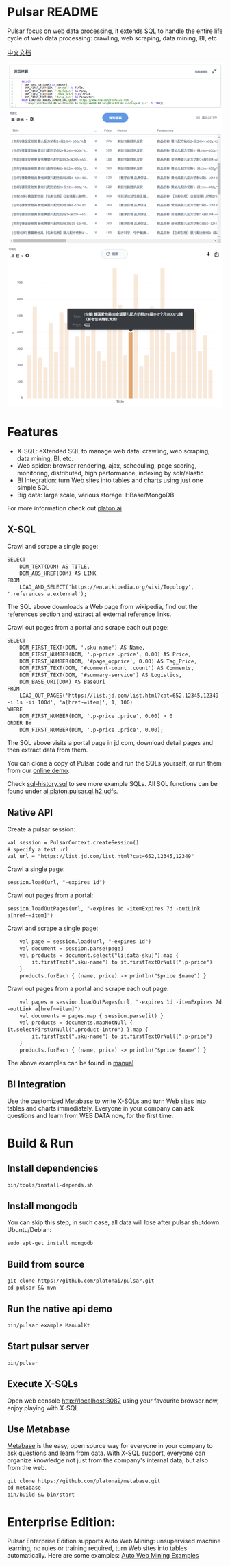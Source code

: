 Pulsar README
===================
Pulsar focus on web data processing, it extends SQL to handle the entire life cycle of web data processing:
crawling, web scraping, data mining, BI, etc.

[中文文档](README.zh.md)

![product-screenshot](docs/images/pulsar-product-screenshot-1.png)
![product-screenshot](docs/images/pulsar-product-screenshot-2.png)

# Features
- X-SQL: eXtended SQL to manage web data: crawling, web scraping, data mining, BI, etc.
- Web spider: browser rendering, ajax, scheduling, page scoring, monitoring, distributed, high performance, indexing by solr/elastic
- BI Integration: turn Web sites into tables and charts using just one simple SQL
- Big data: large scale, various storage: HBase/MongoDB

For more information check out [platon.ai](http://platon.ai)

## X-SQL
Crawl and scrape a single page:

    SELECT
        DOM_TEXT(DOM) AS TITLE,
        DOM_ABS_HREF(DOM) AS LINK
    FROM
        LOAD_AND_SELECT('https://en.wikipedia.org/wiki/Topology', '.references a.external');

The SQL above downloads a Web page from wikipedia, find out the references section and extract all external reference links.

Crawl out pages from a portal and scrape each out page:

    SELECT
        DOM_FIRST_TEXT(DOM, '.sku-name') AS Name,
        DOM_FIRST_NUMBER(DOM, '.p-price .price', 0.00) AS Price,
        DOM_FIRST_NUMBER(DOM, '#page_opprice', 0.00) AS Tag_Price,
        DOM_FIRST_TEXT(DOM, '#comment-count .count') AS Comments,
        DOM_FIRST_TEXT(DOM, '#summary-service') AS Logistics,
        DOM_BASE_URI(DOM) AS BaseUri
    FROM
        LOAD_OUT_PAGES('https://list.jd.com/list.html?cat=652,12345,12349 -i 1s -ii 100d', 'a[href~=item]', 1, 100)
    WHERE
        DOM_FIRST_NUMBER(DOM, '.p-price .price', 0.00) > 0
    ORDER BY
        DOM_FIRST_NUMBER(DOM, '.p-price .price', 0.00);

The SQL above visits a portal page in jd.com, download detail pages and then extract data from them.

You can clone a copy of Pulsar code and run the SQLs yourself, or run them from our [online demo](http://bi.platonic.fun/question/355).

Check [sql-history.sql](sql-history.sql) to see more example SQLs. All SQL functions can be found under [ai.platon.pulsar.ql.h2.udfs](pulsar-ql-server/src/main/kotlin/ai/platon/pulsar/ql/h2/udfs).

## Native API
Create a pulsar session:

    val session = PulsarContext.createSession()
    # specify a test url
    val url = "https://list.jd.com/list.html?cat=652,12345,12349"

Crawl a single page:

    session.load(url, "-expires 1d")

Crawl out pages from a portal:

    session.loadOutPages(url, "-expires 1d -itemExpires 7d -outLink a[href~=item]")

Crawl and scrape a single page:

        val page = session.load(url, "-expires 1d")
        val document = session.parse(page)
        val products = document.select("li[data-sku]").map {
            it.firstText(".sku-name") to it.firstTextOrNull(".p-price")
        }
        products.forEach { (name, price) -> println("$price $name") }

Crawl out pages from a portal and scrape each out page:

        val pages = session.loadOutPages(url, "-expires 1d -itemExpires 7d -outLink a[href~=item]")
        val documents = pages.map { session.parse(it) }
        val products = documents.mapNotNull { it.selectFirstOrNull(".product-intro") }.map {
            it.firstText(".sku-name") to it.firstTextOrNull(".p-price")
        }
        products.forEach { (name, price) -> println("$price $name") }

The above examples can be found in [manual](pulsar-examples/src/main/kotlin/ai/platon/pulsar/examples/Manual.kt)

## BI Integration
Use the customized [Metabase](https://github.com/platonai/metabase) to write X-SQLs and turn 
Web sites into tables and charts immediately.
Everyone in your company can ask questions and learn from WEB DATA now, for the first time.

# Build & Run
## Install dependencies
    
    bin/tools/install-depends.sh
    
## Install mongodb
You can skip this step, in such case, all data will lose after pulsar shutdown.
Ubuntu/Debian:

    sudo apt-get install mongodb
    
## Build from source
    
    git clone https://github.com/platonai/pulsar.git
    cd pulsar && mvn
    
## Run the native api demo

    bin/pulsar example ManualKt

## Start pulsar server
    
    bin/pulsar
    
## Execute X-SQLs
Open web console [http://localhost:8082](http://localhost:8082) using your favourite browser now, enjoy playing with X-SQL.

## Use Metabase
[Metabase](https://github.com/platonai/metabase) is the easy, open source way for everyone in your company to ask questions and learn from data.
With X-SQL support, everyone can organize knowledge not just from the company's internal data, but also
from the web.

    git clone https://github.com/platonai/metabase.git
    cd metabase
    bin/build && bin/start

# Enterprise Edition:

Pulsar Enterprise Edition supports Auto Web Mining: unsupervised machine learning, no rules or training required, 
turn Web sites into tables automatically. Here are some examples: [Auto Web Mining Examples](http://bi.platonic.fun/dashboard/101)
